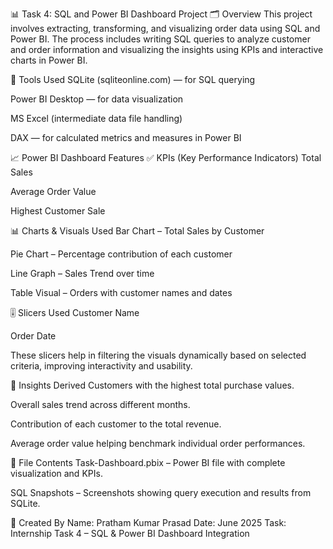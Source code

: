 📊 Task 4: SQL and Power BI Dashboard Project
🗂️ Overview
This project involves extracting, transforming, and visualizing order data using SQL and Power BI. The process includes writing SQL queries to analyze customer and order information and visualizing the insights using KPIs and interactive charts in Power BI.

💾 Tools Used
SQLite (sqliteonline.com) — for SQL querying

Power BI Desktop — for data visualization

MS Excel (intermediate data file handling)

DAX — for calculated metrics and measures in Power BI


📈 Power BI Dashboard Features
✅ KPIs (Key Performance Indicators)
Total Sales

Average Order Value

Highest Customer Sale

📊 Charts & Visuals Used
Bar Chart – Total Sales by Customer

Pie Chart – Percentage contribution of each customer

Line Graph – Sales Trend over time

Table Visual – Orders with customer names and dates

🎚️ Slicers Used
Customer Name

Order Date

These slicers help in filtering the visuals dynamically based on selected criteria, improving interactivity and usability.

📌 Insights Derived
Customers with the highest total purchase values.

Overall sales trend across different months.

Contribution of each customer to the total revenue.

Average order value helping benchmark individual order performances.

📁 File Contents
Task-Dashboard.pbix – Power BI file with complete visualization and KPIs.

SQL Snapshots – Screenshots showing query execution and results from SQLite.

👤 Created By
Name: Pratham Kumar Prasad
Date: June 2025
Task: Internship Task 4 – SQL & Power BI Dashboard Integration
